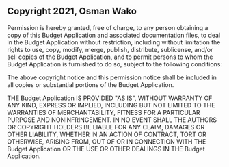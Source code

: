 ## Copyright 2021, Osman Wako

Permission is hereby granted, free of charge, to any person obtaining a copy of this Budget Application and associated documentation files, to deal in the Budget Application without restriction, including without limitation the rights to use, copy, modify, merge, publish, distribute, sublicense, and/or sell copies of the Budget Application, and to permit persons to whom the Budget Application is furnished to do so, subject to the following conditions:

The above copyright notice and this permission notice shall be included in all copies or substantial portions of the Budget Application.

THE Budget Application IS PROVIDED "AS IS", WITHOUT WARRANTY OF ANY KIND, EXPRESS OR IMPLIED, INCLUDING BUT NOT LIMITED TO THE WARRANTIES OF MERCHANTABILITY, FITNESS FOR A PARTICULAR PURPOSE AND NONINFRINGEMENT. IN NO EVENT SHALL THE AUTHORS OR COPYRIGHT HOLDERS BE LIABLE FOR ANY CLAIM, DAMAGES OR OTHER LIABILITY, WHETHER IN AN ACTION OF CONTRACT, TORT OR OTHERWISE, ARISING FROM, OUT OF OR IN CONNECTION WITH THE Budget Application OR THE USE OR OTHER DEALINGS IN THE Budget Application.

